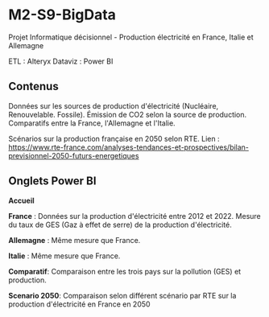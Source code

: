# M2-S9-BigData

Projet Informatique décisionnel - Production électricité en France, Italie et Allemagne

ETL : Alteryx
Dataviz : Power BI

## Contenus

Données sur les sources de production d'électricité (Nucléaire, Renouvelable. Fossile). 
Émission de CO2 selon la source de production. Comparatifs entre la France, l'Allemagne et l'Italie. 

Scénarios sur la production française en 2050 selon RTE.
Lien : https://www.rte-france.com/analyses-tendances-et-prospectives/bilan-previsionnel-2050-futurs-energetiques

## Onglets Power BI

**Accueil**

**France** : Données sur la production d'électricité entre 2012 et 2022. Mesure du taux de GES (Gaz à effet de serre) de la production d'électricité. 

**Allemagne** : Même mesure que France.

**Italie** : Même mesure que France.

**Comparatif**: Comparaison entre les trois pays sur la pollution (GES) et production.

**Scenario 2050**: Comparaison selon différent scénario par RTE sur la production d'électricité en France en 2050